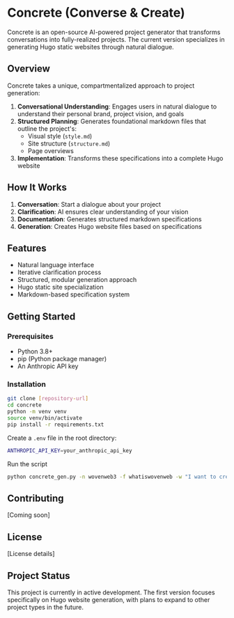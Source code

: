 # Concrete (Converse & Create)

Concrete is an open-source AI-powered project generator that transforms conversations into fully-realized projects. The current version specializes in generating Hugo static websites through natural dialogue.

## Overview

Concrete takes a unique, compartmentalized approach to project generation:

1. **Conversational Understanding**: Engages users in natural dialogue to understand their personal brand, project vision, and goals
2. **Structured Planning**: Generates foundational markdown files that outline the project's:
   - Visual style (`style.md`)
   - Site structure (`structure.md`)
   - Page overviews
3. **Implementation**: Transforms these specifications into a complete Hugo website

## How It Works

1. **Conversation**: Start a dialogue about your project
2. **Clarification**: AI ensures clear understanding of your vision
3. **Documentation**: Generates structured markdown specifications
4. **Generation**: Creates Hugo website files based on specifications

## Features

- Natural language interface
- Iterative clarification process
- Structured, modular generation approach
- Hugo static site specialization
- Markdown-based specification system

## Getting Started

### Prerequisites

- Python 3.8+
- pip (Python package manager)
- An Anthropic API key

### Installation

```bash
git clone [repository-url]
cd concrete
python -m venv venv
source venv/bin/activate
pip install -r requirements.txt
```

Create a `.env` file in the root directory:

```bash
ANTHROPIC_API_KEY=your_anthropic_api_key
```

Run the script

```bash
python concrete_gen.py -n wovenweb3 -f whatiswovenweb -w "I want to create a simple website for Woven Web, that helps people understand what our organization is and how to get involved. It only needs a home page, about page, and a participate page"
```

## Contributing

[Coming soon]

## License

[License details]

## Project Status

This project is currently in active development. The first version focuses specifically on Hugo website generation, with plans to expand to other project types in the future.
